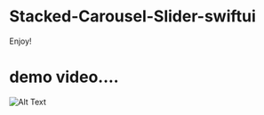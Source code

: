 # Stacked-Carousel-Slider-swiftui

Enjoy!

#  demo video....





![Alt Text](https://j.gifs.com/Jy0Do2.gif)
